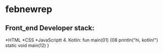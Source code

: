 # febnewrep
## Front_end Developer stack:
*HTML
﻿﻿*CSS
﻿﻿*JavaScriptt
4. Kotlin:
fun main(01) {08
    println("hi, kotlin!")
    static void main(12)
}
